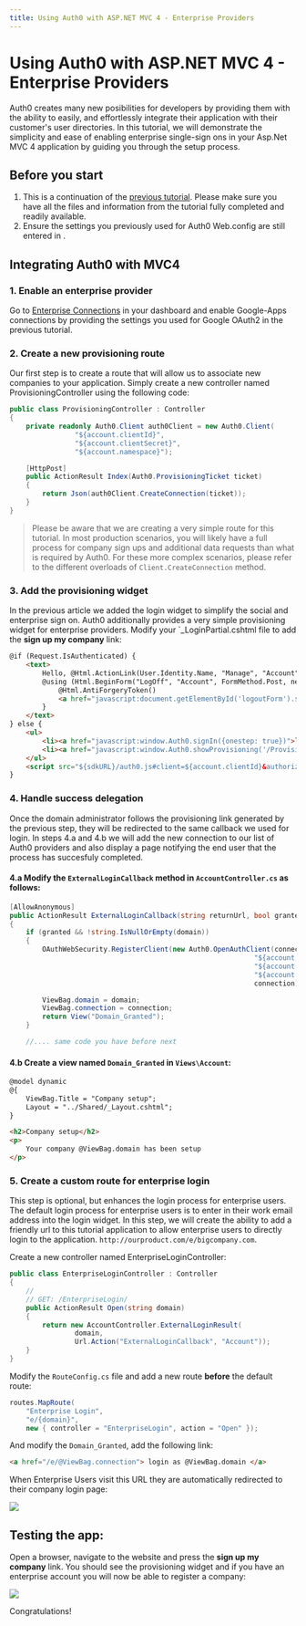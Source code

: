 ```yaml
---
title: Using Auth0 with ASP.NET MVC 4 - Enterprise Providers
---
```


# Using Auth0 with ASP.NET MVC 4 - Enterprise Providers

Auth0 creates many new posibilities for developers by providing them with the ability to easily, and effortlessly integrate their application with their customer's user directories. In this tutorial, we will demonstrate the simplicity and ease of enabling enterprise single-sign ons in your Asp.Net MVC 4 application by guiding you through the setup process. 

## Before you start

1. This is a continuation of the [previous tutorial](/server-platforms/aspnet). Please make sure you have all the files and information from the tutorial fully completed and readily available.  
2. Ensure the settings you previously used for Auth0 Web.config are still entered in <appSettings>. 

## Integrating Auth0 with MVC4

### 1. Enable an enterprise provider

Go to [Enterprise Connections](${uiURL}/#/connections/enterprise) in your dashboard and enable Google-Apps connections by providing the settings you used for Google OAuth2 in the previous tutorial.

### 2. Create a new provisioning route

Our first step is to create a route that will allow us to associate new companies to your application. Simply create a new controller named ProvisioningController using the following code:

```cs
public class ProvisioningController : Controller
{
    private readonly Auth0.Client auth0Client = new Auth0.Client(
                "${account.clientId}",
                "${account.clientSecret}",
                "${account.namespace}");

    [HttpPost]
    public ActionResult Index(Auth0.ProvisioningTicket ticket)
    {
        return Json(auth0Client.CreateConnection(ticket));
    }
}
```

> Please be aware that we are creating a very simple route for this tutorial. In most production scenarios, you will likely have a full process for company sign ups and additional data requests than what is required by Auth0. For these more complex scenarios, please refer to the different overloads of `Client.CreateConnection` method.
>

### 3. Add the provisioning widget

In the previous article we added the login widget to simplify the social and enterprise sign on. Auth0 additionally provides a very simple provisioning widget for enterprise providers. Modify your `_LoginPartial.cshtml file to add the **sign up my company** link:


```html
@if (Request.IsAuthenticated) {
    <text>
        Hello, @Html.ActionLink(User.Identity.Name, "Manage", "Account", routeValues: null, htmlAttributes: new { @class = "username", title = "Manage" })!
        @using (Html.BeginForm("LogOff", "Account", FormMethod.Post, new { id = "logoutForm" })) {
            @Html.AntiForgeryToken()
            <a href="javascript:document.getElementById('logoutForm').submit()">Log off</a>
        }
    </text>
} else {
    <ul>
        <li><a href="javascript:window.Auth0.signIn({onestep: true})">login</a></li>
        <li><a href="javascript:window.Auth0.showProvisioning('/Provisioning')">sign up my company</a></li>
    </ul>
    <script src="${sdkURL}/auth0.js#client=${account.clientId}&authorize_url=/Account/Auth0Login"></script>
}
```

### 4. Handle success delegation

Once the domain administrator follows the provisioning link generated by the previous step, they will be redirected to the same callback we used for login. In steps 4.a and 4.b we will add the new connection to our list of Auth0 providers and also display a page notifying the end user that the process has succesfuly completed. 

#### 4.a Modify the `ExternalLoginCallback` method in `AccountController.cs` as follows:

```cs
[AllowAnonymous]
public ActionResult ExternalLoginCallback(string returnUrl, bool granted, string domain, string connection)
{
    if (granted && !string.IsNullOrEmpty(domain))
    {
        OAuthWebSecurity.RegisterClient(new Auth0.OpenAuthClient(connection,
                                                            "${account.clientId}",
                                                            "${account.clientSecret}",
                                                            "${account.namespace}",
                                                            connection), connection, new Dictionary<string, object>());

        ViewBag.domain = domain;
        ViewBag.connection = connection;
        return View("Domain_Granted");
    }

    //.... same code you have before next
```

#### 4.b Create a view named `Domain_Granted` in `Views\Account`:

```html
@model dynamic
@{
    ViewBag.Title = "Company setup";
    Layout = "../Shared/_Layout.cshtml";
}

<h2>Company setup</h2>
<p>
    Your company @ViewBag.domain has been setup
</p>
```


### 5. Create a custom route for enterprise login

This step is optional, but enhances the login process for enterprise users. The default login process for enterprise users is to enter in their work email address into the login widget. In this step, we will create the ability to add a friendly url to this tutorial application to allow enterprise users to directly login to the application. `http://ourproduct.com/e/bigcompany.com`.


Create a new controller named EnterpriseLoginController:

```cs
public class EnterpriseLoginController : Controller
{
    //
    // GET: /EnterpriseLogin/
    public ActionResult Open(string domain)
    {
        return new AccountController.ExternalLoginResult(
                domain,
                Url.Action("ExternalLoginCallback", "Account"));
    }
}
```


Modify the `RouteConfig.cs` file and add a new route **before** the default route:

```cs
routes.MapRoute(
    "Enterprise Login",
    "e/{domain}",
    new { controller = "EnterpriseLogin", action = "Open" });
```

And modify the `Domain_Granted`, add the following link:

```html
<a href="/e/@ViewBag.connection"> login as @ViewBag.domain </a>
```

When Enterprise Users visit this URL they are automatically redirected to their company login page:

![](/media/articles/tutorials/mvc-tutorial-enterprise/enterprise-login.png)

## Testing the app:

Open a browser, navigate to the website and press the **sign up my company** link. You should see the provisioning widget and if you have an enterprise account you will now be able to register a company:

![](/media/articles/tutorials/mvc-tutorial-enterprise/widget-prov-in-aspnet.png)

Congratulations!
